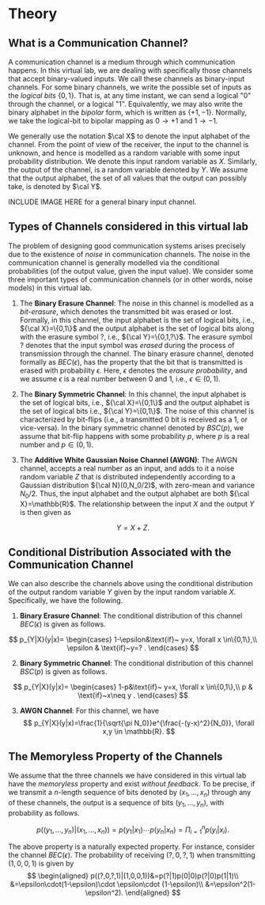 # Theory 

## What is a Communication Channel? 

A communication channel is a medium through which communication happens. In this virtual lab, we are dealing with specifically those channels that accept binary-valued inputs. We call these channels as binary-input channels. For some binary channels, we write the possible set of inputs as the *logical bits* $\{0,1\}$. That is, at any time instant, we can send a logical "0" through the channel, or a logical "1". Equivalently, we may also write the binary alphabet in the *bipolar* form, which is written as $\{+1,-1\}$. Normally, we take the logical-bit to bipolar mapping as $0\to +1$ and $1\to -1$.


We generally use the notation $\cal X$ to denote the input alphabet of the channel. From the point of view of the receiver, the input to the channel is unknown, and hence is modelled as a random variable with some input probability distribution. We denote this input random variable as $X$. Similarly, the output of the channel, is a random variable denoted by $Y$. We assume that the output alphabet, the set of all values that the output can possibly take, is denoted by $\cal Y$. 

INCLUDE IMAGE HERE for a general binary input channel. 

## Types of Channels considered in this virtual lab

The problem of designing good communication systems arises precisely due to the existence of *noise* in communication channels. The noise in the communication channel is generally modelled via the conditional probabilities (of the output value, given the input value). We consider some three important types of communication channels (or in other words, noise models) in this virtual lab.

1. The **Binary Erasure Channel**: The noise in this channel is modelled as a *bit-erasure*, which denotes the transmitted bit was erased or lost. Formally, in this channel, the input alphabet is the set of logical bits, i.e., ${\cal X}=\{0,1\}$ and the output alphabet is the set of logical bits along with the erasure symbol $?$, i.e., ${\cal Y}=\{0,1,?\}$. The erasure symbol $?$ denotes that the input symbol was *erased* during the process of transmission through the channel. The binary erasure channel, denoted formally as $BEC(\epsilon)$, has the property that the bit that is transmitted is erased with probability $\epsilon$. Here, $\epsilon$ denotes the *erasure probability*, and we assume $\epsilon$ is a real number between $0$ and $1$, i.e., $\epsilon\in(0,1)$. 

2. The **Binary Symmetric Channel**: In this channel, the input alphabet is the set of logical bits, i.e., ${\cal X}=\{0,1\}$ and the output alphabet is the set of logical bits  i.e., ${\cal Y}=\{0,1\}$. The noise of this channel is characterized by bit-flips (i.e., a transmitted $0$ bit is received as a $1$, or vice-versa). In the binary symmetric channel denoted by $BSC(p)$, we assume that bit-flip happens with some probability $p$, where $p$ is a real number and $p\in(0,1)$. 

3. The **Additive White Gaussian Noise Channel (AWGN)**: The AWGN channel, accepts a real number as an input, and adds to it a noise random variable $Z$ that is distributed independently according to a Gaussian distribution ${\cal N}(0,N_0/2)$, with zero-mean and variance $N_0/2$. Thus, the input alphabet and the output alphabet are both ${\cal X}=\mathbb{R}$. The relationship between the input $X$ and the output $Y$ is then given as 

$$Y=X+Z.$$ 

## Conditional Distribution Associated with the Communication Channel

We can also describe the channels above using the conditional distribution of the output random variable $Y$ given by the input random variable $X$. Specifically, we have the following. 

1. **Binary Erasure Channel**: The conditional distribution of this channel $BEC(\epsilon)$ is given as follows.

$$
p_{Y|X}(y|x)=
\begin{cases}
1-\epsilon&\text{if}~ y=x, \forall x \in\{0,1\},\\
\epsilon & \text{if}~y=? . 
\end{cases}
$$

2. **Binary Symmetric Channel**: The conditional distribution of this channel $BSC(p)$ is given as follows.

$$
p_{Y|X}(y|x)=
\begin{cases}
1-p&\text{if}~ y=x, \forall x \in\{0,1\},\\
p & \text{if}~x\neq y . 
\end{cases}
$$

3. **AWGN Channel**: For this channel, we have
$$
p_{Y|X}(y|x)=\frac{1}{\sqrt{\pi N_0}}e^{\frac{-(y-x)^2}{N_0}}, \forall x,y \in \mathbb{R}. 
$$

## The Memoryless Property of the Channels

We assume that the three channels we have considered in this virtual lab have the *memoryless* property and exist *without feedback*. To be precise, if we transmit a $n$-length sequence of bits denoted by $(x_1,\ldots,x_n)$ through any of these channels, the output is a sequence of bits $(y_1,\ldots,y_n)$, with probability as follows. 

$$p((y_1,\ldots,y_n)|(x_1,\ldots,x_n))=p(y_1|x_1)\cdots p(y_n|x_n)=\Pi_{i=1}^n p(y_i|x_i).$$

The above property is a naturally expected property. For instance, consider the channel $BEC(\epsilon)$. The probability of receiving $(?,0,?,1)$ when transmitting $(1,0,0,1)$ is given by 
$$
\begin{aligned}
p((?,0,?,1)|(1,0,0,1))&=p(?|1)p(0|0)p(?|0)p(1|1)\\
&=\epsilon\cdot(1-\epsilon)\cdot \epsilon\cdot (1-\epsilon)\\
&=\epsilon^2(1-\epsilon^2).
\end{aligned}
$$
